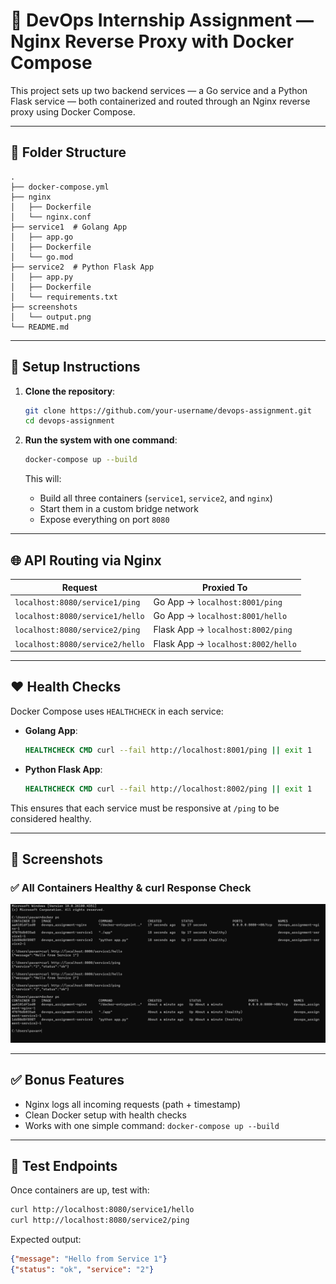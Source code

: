 
# 🐳 DevOps Internship Assignment — Nginx Reverse Proxy with Docker Compose

This project sets up two backend services — a Go service and a Python Flask service — both containerized and routed through an Nginx reverse proxy using Docker Compose.

---

## 📁 Folder Structure

```
.
├── docker-compose.yml
├── nginx
│   ├── Dockerfile
│   └── nginx.conf
├── service1  # Golang App
│   ├── app.go
│   ├── Dockerfile
│   └── go.mod
├── service2  # Python Flask App
│   ├── app.py
│   ├── Dockerfile
│   └── requirements.txt
├── screenshots
│   └── output.png
└── README.md
```

---

## 🚀 Setup Instructions

1. **Clone the repository**:

   ```bash
   git clone https://github.com/your-username/devops-assignment.git
   cd devops-assignment
   ```

2. **Run the system with one command**:

   ```bash
   docker-compose up --build
   ```

   This will:
   - Build all three containers (`service1`, `service2`, and `nginx`)
   - Start them in a custom bridge network
   - Expose everything on port `8080`

---

## 🌐 API Routing via Nginx

| Request                          | Proxied To                     |
|----------------------------------|--------------------------------|
| `localhost:8080/service1/ping`  | Go App → `localhost:8001/ping` |
| `localhost:8080/service1/hello` | Go App → `localhost:8001/hello`|
| `localhost:8080/service2/ping`  | Flask App → `localhost:8002/ping` |
| `localhost:8080/service2/hello` | Flask App → `localhost:8002/hello` |

---

## ❤️ Health Checks

Docker Compose uses `HEALTHCHECK` in each service:

- **Golang App**:
  ```dockerfile
  HEALTHCHECK CMD curl --fail http://localhost:8001/ping || exit 1
  ```
- **Python Flask App**:
  ```dockerfile
  HEALTHCHECK CMD curl --fail http://localhost:8002/ping || exit 1
  ```

This ensures that each service must be responsive at `/ping` to be considered healthy.

---

## 📸 Screenshots

### ✅ All Containers Healthy & curl Response Check

![Service Check](screenshots/output.png)

---

## ✅ Bonus Features

- Nginx logs all incoming requests (path + timestamp)
- Clean Docker setup with health checks
- Works with one simple command: `docker-compose up --build`

---

## 🧪 Test Endpoints

Once containers are up, test with:

```bash
curl http://localhost:8080/service1/hello
curl http://localhost:8080/service2/ping
```

Expected output:

```json
{"message": "Hello from Service 1"}
{"status": "ok", "service": "2"}
```
